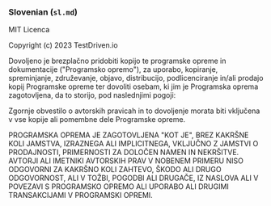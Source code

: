 ### Slovenian (`sl.md`)

MIT Licenca

Copyright (c) 2023 TestDriven.io

Dovoljeno je brezplačno pridobiti kopijo te programske opreme in dokumentacije ("Programsko opremo"), za uporabo, kopiranje, spreminjanje, združevanje, objavo, distribucijo, podlicenciranje in/ali prodajo kopij Programske opreme ter dovoliti osebam, ki jim je Programska oprema zagotovljena, da to storijo, pod naslednjimi pogoji:

Zgornje obvestilo o avtorskih pravicah in to dovoljenje morata biti vključena v vse kopije ali pomembne dele Programske opreme.

PROGRAMSKA OPREMA JE ZAGOTOVLJENA "KOT JE", BREZ KAKRŠNE KOLI JAMSTVA, IZRAZNEGA ALI IMPLICITNEGA, VKLJUČNO Z JAMSTVI O PRODAJNOSTI, PRIMERNOSTI ZA DOLOČEN NAMEN IN NEKRŠITVE. AVTORJI ALI IMETNIKI AVTORSKIH PRAV V NOBENEM PRIMERU NISO ODGOVORNI ZA KAKRŠNO KOLI ZAHTEVO, ŠKODO ALI DRUGO ODGOVORNOST, ALI V TOŽBI, POGODBI ALI DRUGAČE, IZ NASLOVA ALI V POVEZAVI S PROGRAMSKO OPREMO ALI UPORABO ALI DRUGIMI TRANSAKCIJAMI V PROGRAMSKI OPREMI.

